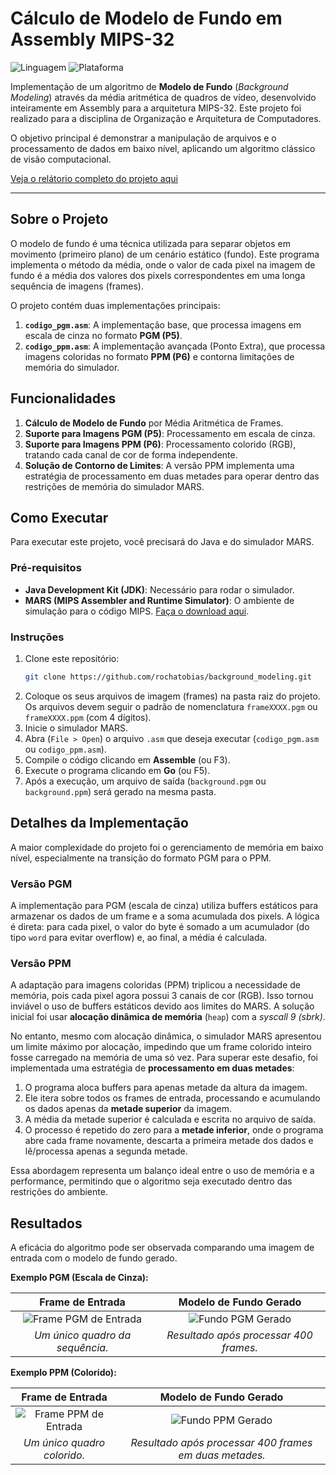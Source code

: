 # Cálculo de Modelo de Fundo em Assembly MIPS-32

![Linguagem](https://img.shields.io/badge/Linguagem-MIPS%20Assembly-blue)
![Plataforma](https://img.shields.io/badge/Plataforma-MARS%204.5-red)

Implementação de um algoritmo de **Modelo de Fundo** (*Background Modeling*) através da média aritmética de quadros de vídeo, desenvolvido inteiramente em Assembly para a arquitetura MIPS-32. Este projeto foi realizado para a disciplina de Organização e Arquitetura de Computadores.

O objetivo principal é demonstrar a manipulação de arquivos e o processamento de dados em baixo nível, aplicando um algoritmo clássico de visão computacional.

[Veja o relátorio completo do projeto aqui](https://www.overleaf.com/read/ccrmdnwmknyb#f7e7d1)

---

## Sobre o Projeto

O modelo de fundo é uma técnica utilizada para separar objetos em movimento (primeiro plano) de um cenário estático (fundo). Este programa implementa o método da média, onde o valor de cada pixel na imagem de fundo é a média dos valores dos pixels correspondentes em uma longa sequência de imagens (frames).

O projeto contém duas implementações principais:
1.  **`codigo_pgm.asm`**: A implementação base, que processa imagens em escala de cinza no formato **PGM (P5)**.
2.  **`codigo_ppm.asm`**: A implementação avançada (Ponto Extra), que processa imagens coloridas no formato **PPM (P6)** e contorna limitações de memória do simulador.

## Funcionalidades

1. **Cálculo de Modelo de Fundo** por Média Aritmética de Frames.
2. **Suporte para Imagens PGM (P5)**: Processamento em escala de cinza.
3. **Suporte para Imagens PPM (P6)**: Processamento colorido (RGB), tratando cada canal de cor de forma independente.
4. **Solução de Contorno de Limites**: A versão PPM implementa uma estratégia de processamento em duas metades para operar dentro das restrições de memória do simulador MARS.

## Como Executar

Para executar este projeto, você precisará do Java e do simulador MARS.

### Pré-requisitos

- **Java Development Kit (JDK)**: Necessário para rodar o simulador.
- **MARS (MIPS Assembler and Runtime Simulator)**: O ambiente de simulação para o código MIPS. [Faça o download aqui](https://github.com/dpetersanderson/MARS/).

### Instruções

1.  Clone este repositório:
    ```bash
    git clone https://github.com/rochatobias/background_modeling.git
    ```
2.  Coloque os seus arquivos de imagem (frames) na pasta raiz do projeto. Os arquivos devem seguir o padrão de nomenclatura `frameXXXX.pgm` ou `frameXXXX.ppm` (com 4 dígitos).
3.  Inicie o simulador MARS.
4.  Abra (`File > Open`) o arquivo `.asm` que deseja executar (`codigo_pgm.asm` ou `codigo_ppm.asm`).
5.  Compile o código clicando em **Assemble** (ou F3).
6.  Execute o programa clicando em **Go** (ou F5).
7.  Após a execução, um arquivo de saída (`background.pgm` ou `background.ppm`) será gerado na mesma pasta.

## Detalhes da Implementação

A maior complexidade do projeto foi o gerenciamento de memória em baixo nível, especialmente na transição do formato PGM para o PPM.

### Versão PGM

A implementação para PGM (escala de cinza) utiliza buffers estáticos para armazenar os dados de um frame e a soma acumulada dos pixels. A lógica é direta: para cada pixel, o valor do byte é somado a um acumulador (do tipo `word` para evitar overflow) e, ao final, a média é calculada.

### Versão PPM 

A adaptação para imagens coloridas (PPM) triplicou a necessidade de memória, pois cada pixel agora possui 3 canais de cor (RGB). Isso tornou inviável o uso de buffers estáticos devido aos limites do MARS. A solução inicial foi usar **alocação dinâmica de memória** (`heap`) com a *syscall 9 (sbrk)*.

No entanto, mesmo com alocação dinâmica, o simulador MARS apresentou um limite máximo por alocação, impedindo que um frame colorido inteiro fosse carregado na memória de uma só vez. Para superar este desafio, foi implementada uma estratégia de **processamento em duas metades**:

1.  O programa aloca buffers para apenas metade da altura da imagem.
2.  Ele itera sobre todos os frames de entrada, processando e acumulando os dados apenas da **metade superior** da imagem.
3.  A média da metade superior é calculada e escrita no arquivo de saída.
4.  O processo é repetido do zero para a **metade inferior**, onde o programa abre cada frame novamente, descarta a primeira metade dos dados e lê/processa apenas a segunda metade.

Essa abordagem representa um balanço ideal entre o uso de memória e a performance, permitindo que o algoritmo seja executado dentro das restrições do ambiente.

## Resultados

A eficácia do algoritmo pode ser observada comparando uma imagem de entrada com o modelo de fundo gerado.

**Exemplo PGM (Escala de Cinza):**

| Frame de Entrada | Modelo de Fundo Gerado |
| :--------------: | :--------------------: |
| ![Frame PGM de Entrada](frame0001_cinza.png) | ![Fundo PGM Gerado](modelofundo_cinza.png) |
| *Um único quadro da sequência.* | *Resultado após processar 400 frames.* |

**Exemplo PPM (Colorido):**

| Frame de Entrada | Modelo de Fundo Gerado |
| :--------------: | :--------------------: |
| ![Frame PPM de Entrada](frame0001_colorido.png) | ![Fundo PPM Gerado](modelofundo_colorido.png) |
| *Um único quadro colorido.* | *Resultado após processar 400 frames em duas metades.* |
